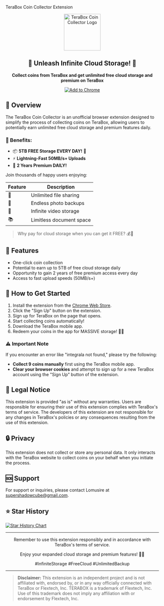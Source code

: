 TeraBox Coin Collector Extension

<p align="center">
  <img src="https://lh3.googleusercontent.com/XYKN1D9li5yEPEkDN-tqDGvfhl3_wrW6eTe1zqQACZEGDxiFSmVPjokPY4ZomDojvruK06d1GtbZfhBckTR55Nbp=s120" alt="TeraBox Coin Collector Logo" width="120"/>
</p>

<h2 align="center">🚀 Unleash Infinite Cloud Storage! 🌟</h2>

<p align="center">
  <strong>Collect coins from TeraBox and get unlimited free cloud storage and premium on TeraBox</strong>
</p>

<p align="center">
  <a href="https://chromewebstore.google.com/detail/terabox-coin-collector/hbekcbjbdkcoggmjnpnffioipgadlkfl">
    <img src="https://img.shields.io/badge/Chrome-Add%20to%20Browser-4285F4?style=for-the-badge&logo=google-chrome&logoColor=white" alt="Add to Chrome">
  </a>
</p>

## 🌟 Overview

The TeraBox Coin Collector is an unofficial browser extension designed to simplify the process of collecting coins on TeraBox, allowing users to potentially earn unlimited free cloud storage and premium features daily.

### 🎁 Benefits:

- 📦 **5TB FREE Storage EVERY DAY!** 🔄
- ⚡ **Lightning-Fast 50MB/s+ Uploads**
- 🔑 **2 Years Premium DAILY!**

Join thousands of happy users enjoying:

| Feature | Description |
|---------|-------------|
| 🌈 | Unlimited file sharing |
| 📸 | Endless photo backups |
| 🎥 | Infinite video storage |
| 📚 | Limitless document space |

> Why pay for cloud storage when you can get it FREE? 💰💸

## 🚀 Features

- One-click coin collection
- Potential to earn up to 5TB of free cloud storage daily
- Opportunity to gain 2 years of free premium access every day
- Access to fast upload speeds (50MB/s+)

## 🔧 How to Get Started

1. Install the extension from the [Chrome Web Store](https://chromewebstore.google.com/detail/terabox-coin-collector/hbekcbjbdkcoggmjnpnffioipgadlkfl).
2. Click the "Sign Up" button on the extension.
3. Sign up for TeraBox on the page that opens.
4. Start collecting coins automatically!
5. Download the TeraBox mobile app.
6. Redeem your coins in the app for MASSIVE storage! 📱💎

### ⚠️ Important Note

If you encounter an error like "integrala not found," please try the following:

- **Collect 9 coins manually** first using the TeraBox mobile app.
- **Clear your browser cookies** and attempt to sign up for a new TeraBox account using the "Sign Up" button of the extension.

## 📜 Legal Notice

This extension is provided "as is" without any warranties. Users are responsible for ensuring their use of this extension complies with TeraBox's terms of service. The developers of this extension are not responsible for any changes in TeraBox's policies or any consequences resulting from the use of this extension.

## 🔒 Privacy

This extension does not collect or store any personal data. It only interacts with the TeraBox website to collect coins on your behalf when you initiate the process.

## 🆘 Support

For support or inquiries, please contact Lomusire at [supershadowcube@gmail.com](mailto:supershadowcube@gmail.com).

## ⭐ Star History

[![Star History Chart](https://api.star-history.com/svg?repos=Lomusire/unlimited-cloud-storage&type=Date)](https://star-history.com/#Lomusire/unlimited-cloud-storage&Date)

---

<p align="center">
  Remember to use this extension responsibly and in accordance with TeraBox's terms of service.
</p>

<p align="center">
  Enjoy your expanded cloud storage and premium features! 👋💾
</p>

<p align="center">
  #InfiniteStorage #FreeCloud #UnlimitedBackup
</p>

---

> **Disclaimer:** This extension is an independent project and is not affiliated with, endorsed by, or in any way officially connected with TeraBox or Flextech, Inc. TERABOX is a trademark of Flextech, Inc. Use of this trademark does not imply any affiliation with or endorsement by Flextech, Inc.
